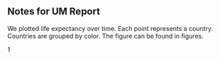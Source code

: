 ## Notes for UM Report

We plotted life expectancy over time. Each point represents a country. Countries are grouped by color. The figure can be found in figures.

1[ ](figures/gdpPercap_life.Exp.png)
